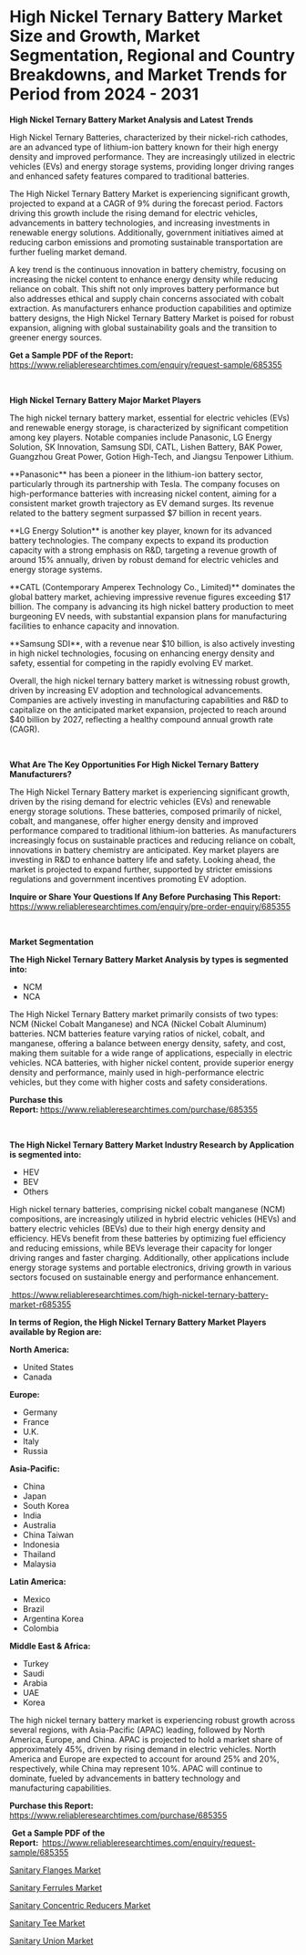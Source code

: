 <p><h1>High Nickel Ternary Battery Market Size and Growth, Market Segmentation, Regional and Country Breakdowns, and Market Trends for Period from 2024 -  2031</h1></p><p><strong>High Nickel Ternary Battery Market Analysis and Latest Trends</strong></p>
<p><p>High Nickel Ternary Batteries, characterized by their nickel-rich cathodes, are an advanced type of lithium-ion battery known for their high energy density and improved performance. They are increasingly utilized in electric vehicles (EVs) and energy storage systems, providing longer driving ranges and enhanced safety features compared to traditional batteries.</p><p>The High Nickel Ternary Battery Market is experiencing significant growth, projected to expand at a CAGR of 9% during the forecast period. Factors driving this growth include the rising demand for electric vehicles, advancements in battery technologies, and increasing investments in renewable energy solutions. Additionally, government initiatives aimed at reducing carbon emissions and promoting sustainable transportation are further fueling market demand.</p><p>A key trend is the continuous innovation in battery chemistry, focusing on increasing the nickel content to enhance energy density while reducing reliance on cobalt. This shift not only improves battery performance but also addresses ethical and supply chain concerns associated with cobalt extraction. As manufacturers enhance production capabilities and optimize battery designs, the High Nickel Ternary Battery Market is poised for robust expansion, aligning with global sustainability goals and the transition to greener energy sources.</p></p>
<p><strong>Get a Sample PDF of the Report:&nbsp;</strong> <a href="https://www.reliableresearchtimes.com/enquiry/request-sample/685355?utm_campaign=1776&utm_medium=2&utm_source=Github&utm_content=ia&utm_term=20102024&utm_id=high-nickel-ternary-battery">https://www.reliableresearchtimes.com/enquiry/request-sample/685355</a></p>
<p>&nbsp;</p>
<p><strong>High Nickel Ternary Battery Major Market Players</strong></p>
<p><p>The high nickel ternary battery market, essential for electric vehicles (EVs) and renewable energy storage, is characterized by significant competition among key players. Notable companies include Panasonic, LG Energy Solution, SK Innovation, Samsung SDI, CATL, Lishen Battery, BAK Power, Guangzhou Great Power, Gotion High-Tech, and Jiangsu Tenpower Lithium.</p><p>**Panasonic** has been a pioneer in the lithium-ion battery sector, particularly through its partnership with Tesla. The company focuses on high-performance batteries with increasing nickel content, aiming for a consistent market growth trajectory as EV demand surges. Its revenue related to the battery segment surpassed $7 billion in recent years.</p><p>**LG Energy Solution** is another key player, known for its advanced battery technologies. The company expects to expand its production capacity with a strong emphasis on R&D, targeting a revenue growth of around 15% annually, driven by robust demand for electric vehicles and energy storage systems.</p><p>**CATL (Contemporary Amperex Technology Co., Limited)** dominates the global battery market, achieving impressive revenue figures exceeding $17 billion. The company is advancing its high nickel battery production to meet burgeoning EV needs, with substantial expansion plans for manufacturing facilities to enhance capacity and innovation.</p><p>**Samsung SDI**, with a revenue near $10 billion, is also actively investing in high nickel technologies, focusing on enhancing energy density and safety, essential for competing in the rapidly evolving EV market.</p><p>Overall, the high nickel ternary battery market is witnessing robust growth, driven by increasing EV adoption and technological advancements. Companies are actively investing in manufacturing capabilities and R&D to capitalize on the anticipated market expansion, projected to reach around $40 billion by 2027, reflecting a healthy compound annual growth rate (CAGR).</p></p>
<p>&nbsp;</p>
<p><strong>What Are The Key Opportunities For High Nickel Ternary Battery Manufacturers?</strong></p>
<p><p>The High Nickel Ternary Battery market is experiencing significant growth, driven by the rising demand for electric vehicles (EVs) and renewable energy storage solutions. These batteries, composed primarily of nickel, cobalt, and manganese, offer higher energy density and improved performance compared to traditional lithium-ion batteries. As manufacturers increasingly focus on sustainable practices and reducing reliance on cobalt, innovations in battery chemistry are anticipated. Key market players are investing in R&D to enhance battery life and safety. Looking ahead, the market is projected to expand further, supported by stricter emissions regulations and government incentives promoting EV adoption.</p></p>
<p><strong>Inquire or Share Your Questions If Any Before Purchasing This Report:</strong> <a href="https://www.reliableresearchtimes.com/enquiry/pre-order-enquiry/685355?utm_campaign=1776&utm_medium=2&utm_source=Github&utm_content=ia&utm_term=20102024&utm_id=high-nickel-ternary-battery">https://www.reliableresearchtimes.com/enquiry/pre-order-enquiry/685355</a></p>
<p>&nbsp;</p>
<p><strong>Market Segmentation</strong></p>
<p><strong>The High Nickel Ternary Battery Market Analysis by types is segmented into:</strong></p>
<p><ul><li>NCM</li><li>NCA</li></ul></p>
<p><p>The High Nickel Ternary Battery market primarily consists of two types: NCM (Nickel Cobalt Manganese) and NCA (Nickel Cobalt Aluminum) batteries. NCM batteries feature varying ratios of nickel, cobalt, and manganese, offering a balance between energy density, safety, and cost, making them suitable for a wide range of applications, especially in electric vehicles. NCA batteries, with higher nickel content, provide superior energy density and performance, mainly used in high-performance electric vehicles, but they come with higher costs and safety considerations.</p></p>
<p><strong>Purchase this Report:&nbsp;</strong><a href="https://www.reliableresearchtimes.com/purchase/685355?utm_campaign=1776&utm_medium=2&utm_source=Github&utm_content=ia&utm_term=20102024&utm_id=high-nickel-ternary-battery">https://www.reliableresearchtimes.com/purchase/685355</a></p>
<p>&nbsp;</p>
<p><strong>The High Nickel Ternary Battery Market Industry Research by Application is segmented into:</strong></p>
<p><ul><li>HEV</li><li>BEV</li><li>Others</li></ul></p>
<p><p>High nickel ternary batteries, comprising nickel cobalt manganese (NCM) compositions, are increasingly utilized in hybrid electric vehicles (HEVs) and battery electric vehicles (BEVs) due to their high energy density and efficiency. HEVs benefit from these batteries by optimizing fuel efficiency and reducing emissions, while BEVs leverage their capacity for longer driving ranges and faster charging. Additionally, other applications include energy storage systems and portable electronics, driving growth in various sectors focused on sustainable energy and performance enhancement.</p></p>
<p><a href="https://www.reliableresearchtimes.com/high-nickel-ternary-battery-market-r685355?utm_campaign=1776&utm_medium=2&utm_source=Github&utm_content=ia&utm_term=20102024&utm_id=high-nickel-ternary-battery">&nbsp;https://www.reliableresearchtimes.com/high-nickel-ternary-battery-market-r685355</a></p>
<p><strong>In terms of Region, the High Nickel Ternary Battery Market Players available by Region are:</strong></p>
<p>
    <p> <strong> North America: </strong>
        <ul>
            <li>United States</li>
            <li>Canada</li>
        </ul>
        </p> 
    <p> <strong> Europe: </strong>
        <ul>
            <li>Germany</li>
            <li>France</li>
            <li>U.K.</li>
            <li>Italy</li>
            <li>Russia</li>
        </ul>
        </p> 
    <p> <strong> Asia-Pacific: </strong>
        <ul>
            <li>China</li>
            <li>Japan</li>
            <li>South Korea</li>
            <li>India</li>
            <li>Australia</li>
            <li>China Taiwan</li>
            <li>Indonesia</li>
            <li>Thailand</li>
            <li>Malaysia</li>
        </ul>
        </p> 
    <p> <strong> Latin America: </strong>
        <ul>
            <li>Mexico</li>
            <li>Brazil</li>
            <li>Argentina Korea</li>
            <li>Colombia</li>
        </ul>
        </p> 
    <p> <strong> Middle East & Africa: </strong>
        <ul>
            <li>Turkey</li>
            <li>Saudi</li>
            <li>Arabia</li>
            <li>UAE</li>
            <li>Korea</li>
        </ul>
    </p>
    </p>
<p><p>The high nickel ternary battery market is experiencing robust growth across several regions, with Asia-Pacific (APAC) leading, followed by North America, Europe, and China. APAC is projected to hold a market share of approximately 45%, driven by rising demand in electric vehicles. North America and Europe are expected to account for around 25% and 20%, respectively, while China may represent 10%. APAC will continue to dominate, fueled by advancements in battery technology and manufacturing capabilities.</p></p>
<p><strong>Purchase this Report: </strong><a href="https://www.reliableresearchtimes.com/purchase/685355?utm_campaign=1776&utm_medium=2&utm_source=Github&utm_content=ia&utm_term=20102024&utm_id=high-nickel-ternary-battery">https://www.reliableresearchtimes.com/purchase/685355</a></p>
<p>&nbsp;<strong>Get a Sample PDF of the Report:&nbsp;&nbsp;</strong><a href="https://www.reliableresearchtimes.com/enquiry/request-sample/685355?utm_campaign=1776&utm_medium=2&utm_source=Github&utm_content=ia&utm_term=20102024&utm_id=high-nickel-ternary-battery">https://www.reliableresearchtimes.com/enquiry/request-sample/685355</a></p>
<p><strong></strong></p>
<p><p><a href="https://www.linkedin.com/pulse/digital-transformation-sanitary-flanges-industry-market-3jlee?utm_campaign=1776&utm_medium=2&utm_source=Github&utm_content=ia&utm_term=20102024&utm_id=high-nickel-ternary-battery">Sanitary Flanges Market</a></p><p><a href="https://www.linkedin.com/pulse/sanitary-ferrules-market-global-share-ranking-overall-ggrje?utm_campaign=1776&utm_medium=2&utm_source=Github&utm_content=ia&utm_term=20102024&utm_id=high-nickel-ternary-battery">Sanitary Ferrules Market</a></p><p><a href="https://www.linkedin.com/pulse/unlocking-growth-potential-strategic-analysis-sanitary-ksgee?utm_campaign=1776&utm_medium=2&utm_source=Github&utm_content=ia&utm_term=20102024&utm_id=high-nickel-ternary-battery">Sanitary Concentric Reducers Market</a></p><p><a href="https://www.linkedin.com/pulse/global-sanitary-tee-market-trends-insights-growth-opportunities-58mke?utm_campaign=1776&utm_medium=2&utm_source=Github&utm_content=ia&utm_term=20102024&utm_id=high-nickel-ternary-battery">Sanitary Tee Market</a></p><p><a href="https://www.linkedin.com/pulse/booming-sanitary-union-market-sector-analysis-growth-projections-5t9le?utm_campaign=1776&utm_medium=2&utm_source=Github&utm_content=ia&utm_term=20102024&utm_id=high-nickel-ternary-battery">Sanitary Union Market</a></p></p>